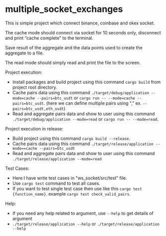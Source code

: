 # multiple_socket_exchanges

This is simple project which connect binance, coinbase and okex socket.

The cache mode should connect via socket for 10 seconds only, disconnect and print “cache complete” to the terminal.

Save result of the aggregate and the data points used to create the aggregate to a file.

The read mode should simply read and print the file to the screen.

Project execution:
- Install packages and build project using this command `cargo build` from project root directory.
- Cache pairs data using this command `./target/debug/application --mode=cache --pairs=btc_usdt` or `cargo run -- --mode=cache --pairs=btc_usdt`. (here we can define multiple pairs using "," ex. `--pairs=btc_usdt,eth_usdt`)
- Read and aggregate pairs data and show to user using this command `./target/debug/application --mode=read` or `cargo run -- --mode=read`.

Project execution in release:
- Build project using this command `cargo build --release`.
- Cache pairs data using this command `./target/release/application --mode==cache --pairs=btc_usdt`
- Read and aggregate pairs data and show to user using this command `./target/release/application --mode=read`

Test Cases:
- Here I have write test cases in "ws_socket/src/test" file.
- Use `cargo test` command to test all cases.
- If you want to test single test case then use like this `cargo test {function_name}`. example `cargo test check_valid_pairs`.

Help:
- If you need any help related to argument, use `--help` to get details of argument
- `./target/release/application --help` or `./target/release/application --help`